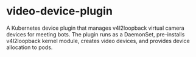 # video-device-plugin
A Kubernetes device plugin that manages v4l2loopback virtual camera devices for meeting bots. The plugin runs as a DaemonSet, pre-installs v4l2loopback kernel module, creates video devices, and provides device allocation to pods.
